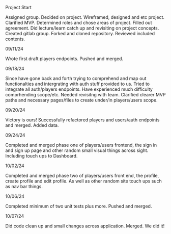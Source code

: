 Project Start

Assigned group. Decided on project. Wireframed, designed and etc project. Clarified MVP. Determined roles and chose areas of project. Filled out agreement. Did lecture/learn catch up and revisiting on project concepts. Created gitlab group. Forked and cloned repository. Reviewed included contents.

09/11/24

Wrote first draft players endpoints. Pushed and merged.

09/18/24

Since have gone back and forth trying to comprehend and map out functionalties and intergrating with auth stuff provided to us. Tried to integrate all auth/players endpoints. Have experienced much difficulty comprhending scope/etc. Needed revisitng with team. Clarified clearer MVP paths and necessary pages/files to create under/in players/users scope.

09/20/24

Victory is ours! Successfully refactored players and users/auth endpoints and merged. Added data.

09/24/24

Completed and merged phase one of players/users frontend, the sign in and sign up page and other random small visual things across sight. Including touch ups to Dashboard.

10/02/24

Completed and merged phase two of players/users front end, the profile, create profile and edit profile. As well as other random site touch ups such as nav bar things.

10/06/24

Completed minimum of two unit tests plus more. Pushed and merged.

10/07/24

Did code clean up and small changes across application. Merged. We did it!
